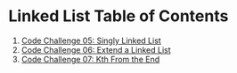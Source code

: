 # Linked List Table of Contents

1. [Code Challenge 05: Singly Linked List](./src/readmes/README-05.md)
2. [Code Challenge 06: Extend a Linked List](./src/readmes//READ-06.md)
3. [Code Challenge 07: Kth From the End](./src/readmes//README-07)
